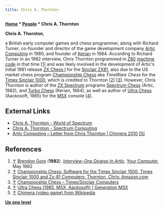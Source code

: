 ```yaml
---
title: Chris A. Thornton
---
```

**[Home](Home "Home") * [People](People "People") * Chris A. Thornton**

**Chris A. Thornton**,

a British early computer games and chess programmer, along with Richard Turner, co-founder and director of the game development company [Artic Computing](Artic_Computing "Artic Computing") in 1980,
and founder of [Kerian](index.php?title=Kerian&action=edit&redlink=1 "Kerian (page does not exist)") in 1984. According to Richard Turner in an 1982 interview, Chris Thornton programmed in [Z80](Z80 "Z80") [machine code](https://en.wikipedia.org/wiki/Machine_code) in that time
<a id="cite-note-1" href="#cite-ref-1">[1]</a>
and was likely involved in the development of Artic's initial 1981 release [ZX Chess I](ZX_Chess "ZX Chess") for the [Sinclair ZX81](Sinclair_ZX81 "Sinclair ZX81"), also due to the US market chess program [Championship Chess](Championship_Chess "Championship Chess") aka *TimeWare Chess* for the [Timex Sinclair 1000](https://en.wikipedia.org/wiki/Timex_Sinclair_1000), which is credited to Thornton
<a id="cite-note-2" href="#cite-ref-2">[2]</a> <a id="cite-note-3" href="#cite-ref-3">[3]</a>.
However, Chris Thornton is author of the [ZX Spectrum](ZX_Spectrum "ZX Spectrum") programs [Spectrum Chess](Spectrum_Chess "Spectrum Chess") (Artic, 1982), and [Turbo Chess](</Turbo_Chess_(GB)> "Turbo Chess (GB)") (Kerian, 1884),
as well as author of [Ultra Chess](Ultra_Chess "Ultra Chess") (Aackosoft, 1985) for the [MSX](https://en.wikipedia.org/wiki/MSX) console <a id="cite-note-4" href="#cite-ref-4">[4]</a>.

## External Links

- [Chris A. Thornton - World of Spectrum](https://worldofspectrum.org/archive/people/chris-a-thornton)
- [Chris A. Thornton - Spectrum Computing](https://spectrumcomputing.co.uk/list?label_id=2406)
- [Artic Computing – Letter from Chris Thornton | Chimera 2010](http://chimera2010.com/arctic-computing-letter-from-chris-turner/) <a id="cite-note-5" href="#cite-ref-5">[5]</a>

## References

1. <a id="cite-ref-1" href="#cite-note-1">↑</a> [Brendon Gore](https://magazinesfromthepast.fandom.com/wiki/Brendon_Gore) (**1982**). *[Interview-One Degree In Artic](https://archive.org/details/YourComputer_198205/page/n26/mode/1up)*. [Your Computer](Your_Computer "Your Computer"), May 1982
1. <a id="cite-ref-2" href="#cite-note-2">↑</a> [Championship Chess: Software for the Timex Sinclair 1500, Timex Sinclair 1000 and Zx-81 Computers: Thornton, Chris: Amazon.com](https://www.amazon.com/Championship-Chess-Software-Sinclair-Computers/dp/0835907384)
1. <a id="cite-ref-3" href="#cite-note-3">↑</a> [Championship Chess – Timex/Sinclair Computers](https://www.timexsinclair.com/product/timeware-chess/)
1. <a id="cite-ref-4" href="#cite-note-4">↑</a> [Ultra Chess (1985, MSX, Aackosoft) | Generation MSX](https://www.generation-msx.nl/software/aackosoft/ultra-chess/2408/)
1. <a id="cite-ref-5" href="#cite-note-5">↑</a> [Chimera (video game) from Wikipedia](https://en.wikipedia.org/wiki/Chimera_%28video_game%29)

**[Up one level](People "People")**

